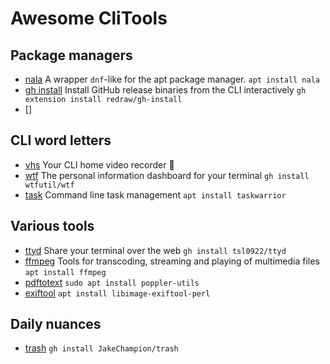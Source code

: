 # Awesome CliTools

## Package managers
- [nala](https://gitlab.com/volian/nala)
  A wrapper `dnf`-like for the apt package manager.
  `apt install nala`
- [gh install](https://github.com/redraw/gh-install)
  Install GitHub release binaries from the CLI interactively
  `gh extension install redraw/gh-install`
- []


## CLI word letters
- [vhs](https://github.com/charmbracelet/vhs#installation)
  Your CLI home video recorder 📼
- [wtf](https://github.com/wtfutil/wtf)
  The personal information dashboard for your terminal
  `gh install wtfutil/wtf`
- [task](https://taskwarrior.org/docs/)
  Command line task management
  `apt install taskwarrior`


## Various tools
- [ttyd](https://github.com/tsl0922/ttyd/wiki/Example-Usage)
  Share your terminal over the web
  `gh install tsl0922/ttyd`
- [ffmpeg](https://ffmpeg.org/documentation.html)
  Tools for transcoding, streaming and playing of multimedia files
  `apt install ffmpeg`
- [pdftotext]()
  `sudo apt install poppler-utils`
- [exiftool]()
  `apt install libimage-exiftool-perl`
  

## Daily nuances
- [trash](https://github.com/jakechampion/trash)
  `gh install JakeChampion/trash`
